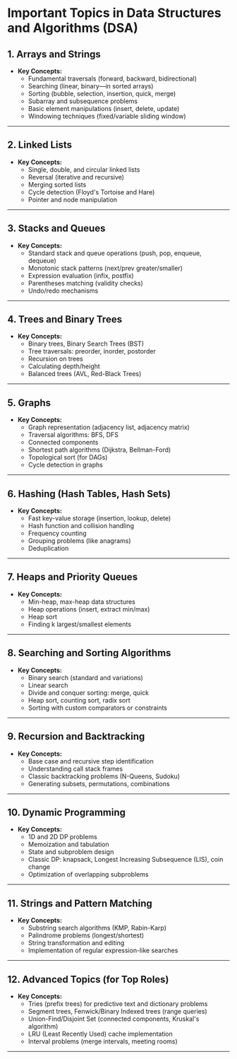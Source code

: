 # Important Topics in Data Structures and Algorithms (DSA)

## 1. Arrays and Strings

- **Key Concepts:**
  - Fundamental traversals (forward, backward, bidirectional)
  - Searching (linear, binary—in sorted arrays)
  - Sorting (bubble, selection, insertion, quick, merge)
  - Subarray and subsequence problems
  - Basic element manipulations (insert, delete, update)
  - Windowing techniques (fixed/variable sliding window)

---

## 2. Linked Lists

- **Key Concepts:**
  - Single, double, and circular linked lists
  - Reversal (iterative and recursive)
  - Merging sorted lists
  - Cycle detection (Floyd's Tortoise and Hare)
  - Pointer and node manipulation

---

## 3. Stacks and Queues

- **Key Concepts:**
  - Standard stack and queue operations (push, pop, enqueue, dequeue)
  - Monotonic stack patterns (next/prev greater/smaller)
  - Expression evaluation (infix, postfix)
  - Parentheses matching (validity checks)
  - Undo/redo mechanisms

---

## 4. Trees and Binary Trees

- **Key Concepts:**
  - Binary trees, Binary Search Trees (BST)
  - Tree traversals: preorder, inorder, postorder
  - Recursion on trees
  - Calculating depth/height
  - Balanced trees (AVL, Red-Black Trees)

---

## 5. Graphs

- **Key Concepts:**
  - Graph representation (adjacency list, adjacency matrix)
  - Traversal algorithms: BFS, DFS
  - Connected components
  - Shortest path algorithms (Dijkstra, Bellman-Ford)
  - Topological sort (for DAGs)
  - Cycle detection in graphs

---

## 6. Hashing (Hash Tables, Hash Sets)

- **Key Concepts:**
  - Fast key-value storage (insertion, lookup, delete)
  - Hash function and collision handling
  - Frequency counting
  - Grouping problems (like anagrams)
  - Deduplication

---

## 7. Heaps and Priority Queues

- **Key Concepts:**
  - Min-heap, max-heap data structures
  - Heap operations (insert, extract min/max)
  - Heap sort
  - Finding k largest/smallest elements

---

## 8. Searching and Sorting Algorithms

- **Key Concepts:**
  - Binary search (standard and variations)
  - Linear search
  - Divide and conquer sorting: merge, quick
  - Heap sort, counting sort, radix sort
  - Sorting with custom comparators or constraints

---

## 9. Recursion and Backtracking

- **Key Concepts:**
  - Base case and recursive step identification
  - Understanding call stack frames
  - Classic backtracking problems (N-Queens, Sudoku)
  - Generating subsets, permutations, combinations

---

## 10. Dynamic Programming

- **Key Concepts:**
  - 1D and 2D DP problems
  - Memoization and tabulation
  - State and subproblem design
  - Classic DP: knapsack, Longest Increasing Subsequence (LIS), coin change
  - Optimization of overlapping subproblems

---

## 11. Strings and Pattern Matching

- **Key Concepts:**
  - Substring search algorithms (KMP, Rabin-Karp)
  - Palindrome problems (longest/shortest)
  - String transformation and editing
  - Implementation of regular expression-like searches

---

## 12. Advanced Topics (for Top Roles)

- **Key Concepts:**
  - Tries (prefix trees) for predictive text and dictionary problems
  - Segment trees, Fenwick/Binary Indexed trees (range queries)
  - Union-Find/Disjoint Set (connected components, Kruskal's algorithm)
  - LRU (Least Recently Used) cache implementation
  - Interval problems (merge intervals, meeting rooms)

---
